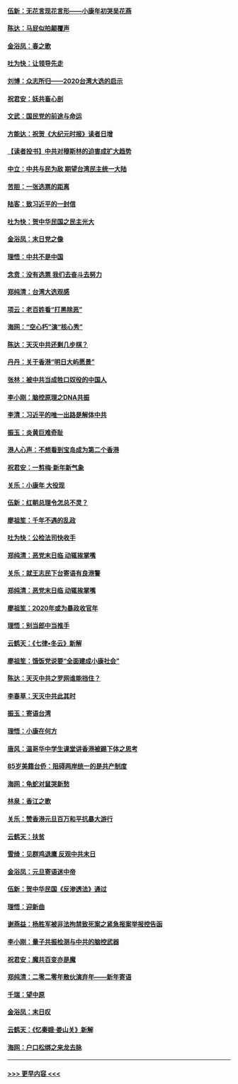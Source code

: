#### [伍新：无花言现花言形——小康年初哭吴花燕](../pages/nsc993/n11800044.md?t=01172355) 
#### [陈达：马屁似拍颠覆声](../pages/nsc993/n11800010.md?t=01172355) 
#### [金浴凤：春之歌](../pages/nsc993/n11797687.md?t=01172355) 
#### [吐为快：让领导先走](../pages/nsc993/n11797512.md?t=01172355) 
#### [刘博：众志所归——2020台湾大选的启示](../pages/nsc993/n11796878.md?t=01172355) 
#### [祝君安：妖共畜心剖](../pages/nsc993/n11794273.md?t=01172355) 
#### [文武：国民党的前途与命运](../pages/nsc993/n11794198.md?t=01172355) 
#### [方能达：祝贺《大纪元时报》读者日增](../pages/nsc993/n11793807.md?t=01172355) 
#### [【读者投书】中共对穆斯林的迫害成扩大趋势](../pages/nsc993/n11791371.md?t=01172355) 
#### [中立：中共与民为敌 期望台湾民主统一大陆](../pages/nsc993/n11790392.md?t=01172355) 
#### [苦胆：一张选票的距离](../pages/nsc993/n11788914.md?t=01172355) 
#### [陆客：致习近平的一封信](../pages/nsc993/n11788867.md?t=01172355) 
#### [吐为快：贺中华民国之民主光大](../pages/nsc993/n11788618.md?t=01172355) 
#### [金浴凤：末日党之像](../pages/nsc993/n11787475.md?t=01172355) 
#### [理悟：中共不是中国](../pages/nsc993/n11787463.md?t=01172355) 
#### [念贲：没有选票  我们去奋斗去努力](../pages/nsc993/n11787398.md?t=01172355) 
#### [郑纯清：台湾大选观感](../pages/nsc993/n11786210.md?t=01172355) 
#### [项云：老百姓看“打黑除恶”](../pages/nsc993/n11785398.md?t=01172355) 
#### [海网：“空心朽”演“核心秀”](../pages/nsc993/n11783874.md?t=01172355) 
#### [陈达：天灭中共还剩几步棋？](../pages/nsc993/n11783719.md?t=01172355) 
#### [丹丹：关于香港“明日大屿愿景”](../pages/nsc993/n11783273.md?t=01172355) 
#### [张林：被中共当成牲口奴役的中国人](../pages/nsc993/n11782397.md?t=01172355) 
#### [李小刚：脑控原理之DNA共振](../pages/nsc993/n11780962.md?t=01172355) 
#### [李清：习近平的唯一出路是解体中共](../pages/nsc993/n11780866.md?t=01172355) 
#### [振玉：炎黄巨难奇耻](../pages/nsc993/n11779632.md?t=01172355) 
#### [港人心声：不想看到宝岛成为第二个香港](../pages/nsc993/n11778817.md?t=01172355) 
#### [祝君安：一剪梅‧新年新气象](../pages/nsc993/n11776340.md?t=01172355) 
#### [关乐：小康年 大役现](../pages/nsc993/n11774213.md?t=01172355) 
#### [伍新：红朝总理令怎总不灵？](../pages/nsc993/n11770813.md?t=01172355) 
#### [廖祖笙：千年不遇的乱政](../pages/nsc993/n11770373.md?t=01172355) 
#### [吐为快：公检法司快收手](../pages/nsc993/n11770359.md?t=01172355) 
#### [郑纯清：恶党末日临 动辄挨掌嘴](../pages/nsc993/n11769912.md?t=01172355) 
#### [关乐：就王志民下台寄语有良港警](../pages/nsc993/n11769903.md?t=01172355) 
#### [郑纯清：恶党末日临 动辄挨掌嘴](../pages/nsc993/n11769356.md?t=01172355) 
#### [廖祖笙：2020年或为暴政收官年](../pages/nsc993/n11768216.md?t=01172355) 
#### [理悟：别当郎中当推手](../pages/nsc993/n11768243.md?t=01172355) 
#### [云鹤天：《七律▪冬云》新解](../pages/nsc993/n11768204.md?t=01172355) 
#### [廖祖笙：饿饭党说要“全面建成小康社会”](../pages/nsc993/n11767482.md?t=01172355) 
#### [陈达：天灭中共之罗网谁能挡住？](../pages/nsc993/n11767465.md?t=01172355) 
#### [李春草：天灭中共此其时](../pages/nsc993/n11767452.md?t=01172355) 
#### [振玉：寄语台湾](../pages/nsc993/n11767432.md?t=01172355) 
#### [理悟：小康在何方](../pages/nsc993/n11767394.md?t=01172355) 
#### [唐风：温哥华中学生课堂讲香港被踢下体之思考](../pages/nsc993/n11766848.md?t=01172355) 
#### [85岁美籍台侨：阻碍两岸统一的是共产制度](../pages/nsc993/n11765043.md?t=01172355) 
#### [海网：龟蛇对鼠哭新愁](../pages/nsc993/n11764895.md?t=01172355) 
#### [林泉：香江之歌](../pages/nsc993/n11764415.md?t=01172355) 
#### [关乐：赞香港元旦百万和平抗暴大游行](../pages/nsc993/n11764382.md?t=01172355) 
#### [云鹤天：扶贫](../pages/nsc993/n11764245.md?t=01172355) 
#### [雪绮：见群鸡退鹰  反观中共末日](../pages/nsc993/n11762112.md?t=01172355) 
#### [金浴凤：元旦寄语迷中帝](../pages/nsc993/n11761788.md?t=01172355) 
#### [伍新：贺中华民国《反渗透法》通过](../pages/nsc993/n11761994.md?t=01172355) 
#### [理悟：迎新曲](../pages/nsc993/n11761152.md?t=01172355) 
#### [谢燕益：杨胜军被非法拘禁致死案之紧急报案举报控告函](../pages/nsc993/n11756134.md?t=01172355) 
#### [李小刚：量子共振检测与中共的脑控武器](../pages/nsc993/n11754518.md?t=01172355) 
#### [祝君安：魔共百变亦是魔](../pages/nsc993/n11754469.md?t=01172355) 
#### [郑纯清：二零二零年散伙演弃年——新年寄语](../pages/nsc993/n11754195.md?t=01172355) 
#### [千瑞：望中原](../pages/nsc993/n11754159.md?t=01172355) 
#### [金浴凤：末日叹](../pages/nsc993/n11752359.md?t=01172355) 
#### [云鹤天：《忆秦娥‧娄山关》新解](../pages/nsc993/n11752348.md?t=01172355) 
#### [海网：户口松绑之来龙去脉](../pages/nsc993/n11752328.md?t=01172355) 

----
#### [ >>> 更早内容 <<< ](../indexes/nsc993-earlier.md)
